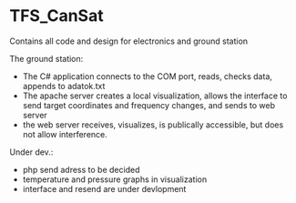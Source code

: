 # TFS_CanSat
Contains all code and design for electronics and ground station

The ground station:
- The C# application connects to the COM port, reads, checks data, appends to adatok.txt
- The apache server creates a local visualization, allows the interface to send target coordinates and frequency changes, and sends to web server
- the web server receives, visualizes, is publically accessible, but does not allow interference.

Under dev.:
- php send adress to be decided
- temperature and pressure graphs in visualization
- interface and resend are under devlopment
